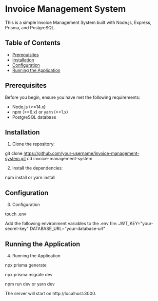 # Invoice Management System

This is a simple Invoice Management System built with Node.js, Express, Prisma, and PostgreSQL.

## Table of Contents

- [Prerequisites](#prerequisites)
- [Installation](#installation)
- [Configuration](#configuration)
- [Running the Application](#running-the-application)

## Prerequisites

Before you begin, ensure you have met the following requirements:

- Node.js (>=14.x)
- npm (>=6.x) or yarn (>=1.x)
- PostgreSQL database

## Installation

1. Clone the repository:

git clone https://github.com/your-username/invoice-management-system.git
cd invoice-management-system

2. Install the dependencies:

npm install
or
yarn install

## Configuration

3. Configuration

touch .env

Add the following environment variables to the .env file:
JWT_KEY="your-secret-key"
DATABASE_URL="your-database-url"

## Running the Application

4. Running the Application

npx prisma generate

npx prisma migrate dev

npm run dev
or
yarn dev


The server will start on http://localhost:3000.






